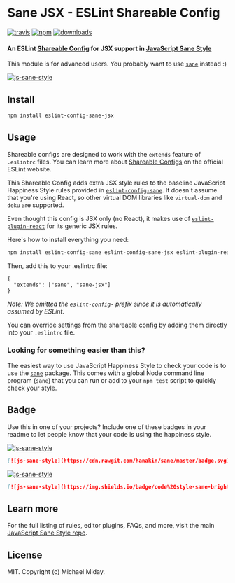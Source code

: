 # Sane JSX - ESLint Shareable Config
[![travis][travis-image]][travis-url]
[![npm][npm-image]][npm-url]
[![downloads][downloads-image]][downloads-url]

[travis-image]: https://img.shields.io/travis/hanakin/eslint-config-sane-jsx/master.svg
[travis-url]: https://travis-ci.org/hanakin/eslint-config-sane-jsx
[npm-image]: https://img.shields.io/npm/v/eslint-config-sane-jsx.svg
[npm-url]: https://npmjs.org/package/eslint-config-sane-jsx
[downloads-image]: https://img.shields.io/npm/dm/eslint-config-sane-jsx.svg
[downloads-url]: https://npmjs.org/package/eslint-config-sane-jsx

#### An ESLint [Shareable Config](http://eslint.org/docs/developer-guide/shareable-configs) for JSX support in [JavaScript Sane Style](https://github.com/hanakin/sane)

This module is for advanced users. You probably want to use [`sane`](https://github.com/hanakin/sane) instead :)

[![js-sane-style](https://cdn.rawgit.com/hanakin/sane/master/badge.svg)](https://github.com/hanakin/sane)

## Install

```bash
npm install eslint-config-sane-jsx
```

## Usage

Shareable configs are designed to work with the `extends` feature of `.eslintrc` files.
You can learn more about
[Shareable Configs](http://eslint.org/docs/developer-guide/shareable-configs) on the
official ESLint website.

This Shareable Config adds extra JSX style rules to the baseline JavaScript Happiness Style
rules provided in
[`eslint-config-sane`](https://www.npmjs.com/package/eslint-config-sane).
It doesn't assume that you're using React, so other virtual DOM libraries like
`virtual-dom` and `deku` are supported.

Even thought this config is JSX only (no React), it makes use of
[`eslint-plugin-react`](https://npmjs.com/package/eslint-plugin-react) for its generic
JSX rules.

Here's how to install everything you need:

```bash
npm install eslint-config-sane eslint-config-sane-jsx eslint-plugin-react
```

Then, add this to your .eslintrc file:

```
{
  "extends": ["sane", "sane-jsx"]
}
```

*Note: We omitted the `eslint-config-` prefix since it is automatically assumed by ESLint.*

You can override settings from the shareable config by adding them directly into your
`.eslintrc` file.

### Looking for something easier than this?

The easiest way to use JavaScript Happiness Style to check your code is to use the
[`sane`](https://github.com/hanakin/sane) package. This comes with a global
Node command line program (`sane`) that you can run or add to your `npm test` script
to quickly check your style.

## Badge

Use this in one of your projects? Include one of these badges in your readme to
let people know that your code is using the happiness style.

[![js-sane-style](https://cdn.rawgit.com/hanakin/sane/master/badge.svg)](https://github.com/hanakin/sane)

```markdown
[![js-sane-style](https://cdn.rawgit.com/hanakin/sane/master/badge.svg)](https://github.com/hanakin/sane)
```

[![js-sane-style](https://img.shields.io/badge/code%20style-sane-brightgreen.svg)](https://github.com/hanakin/sane)

```markdown
[![js-sane-style](https://img.shields.io/badge/code%20style-sane-brightgreen.svg)](https://github.com/hanakin/sane)
```

## Learn more

For the full listing of rules, editor plugins, FAQs, and more, visit the main
[JavaScript Sane Style repo](https://github.com/hanakin/sane).

## License

MIT. Copyright (c) Michael Miday.
